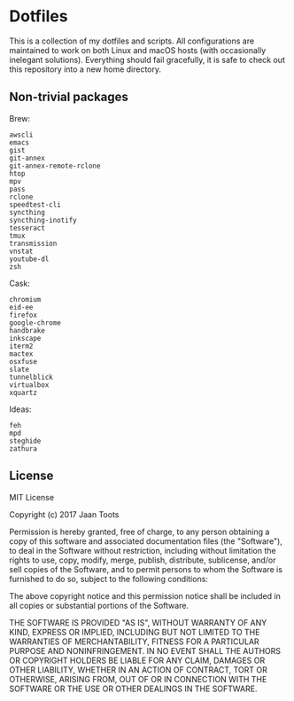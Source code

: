 # Dotfiles

This is a collection of my dotfiles and scripts. All configurations
are maintained to work on both Linux and macOS hosts (with
occasionally inelegant solutions). Everything should fail gracefully,
it is safe to check out this repository into a new home directory.

## Non-trivial packages

Brew:

```
awscli
emacs
gist
git-annex
git-annex-remote-rclone
htop
mpv
pass
rclone
speedtest-cli
syncthing
syncthing-inotify
tesseract
tmux
transmission
vnstat
youtube-dl
zsh
```

Cask:

```
chromium
eid-ee
firefox
google-chrome
handbrake
inkscape
iterm2
mactex
osxfuse
slate
tunnelblick
virtualbox
xquartz
```

Ideas:

```
feh
mpd
steghide
zathura
```

## License

MIT License

Copyright (c) 2017 Jaan Toots

Permission is hereby granted, free of charge, to any person obtaining
a copy of this software and associated documentation files (the
"Software"), to deal in the Software without restriction, including
without limitation the rights to use, copy, modify, merge, publish,
distribute, sublicense, and/or sell copies of the Software, and to
permit persons to whom the Software is furnished to do so, subject to
the following conditions:

The above copyright notice and this permission notice shall be
included in all copies or substantial portions of the Software.

THE SOFTWARE IS PROVIDED "AS IS", WITHOUT WARRANTY OF ANY KIND,
EXPRESS OR IMPLIED, INCLUDING BUT NOT LIMITED TO THE WARRANTIES OF
MERCHANTABILITY, FITNESS FOR A PARTICULAR PURPOSE AND
NONINFRINGEMENT. IN NO EVENT SHALL THE AUTHORS OR COPYRIGHT HOLDERS BE
LIABLE FOR ANY CLAIM, DAMAGES OR OTHER LIABILITY, WHETHER IN AN ACTION
OF CONTRACT, TORT OR OTHERWISE, ARISING FROM, OUT OF OR IN CONNECTION
WITH THE SOFTWARE OR THE USE OR OTHER DEALINGS IN THE SOFTWARE.
